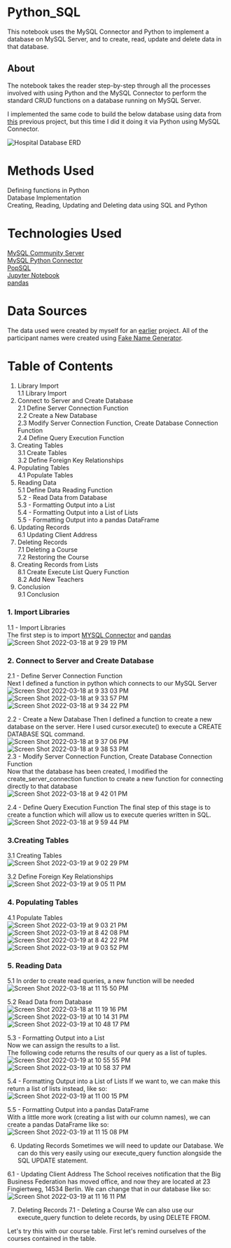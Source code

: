 # Python_SQL
This notebook uses the MySQL Connector and Python to implement a database on MySQL Server, and to create, read, update and delete data in that database.
## About
The notebook takes the reader step-by-step through all the processes involved with using Python and the MySQL Connector to perform the standard CRUD functions on a database running on MySQL Server.

I implemented the same code to build the below database using data from [this](https://github.com/jessicahoganma/SQL_hospital_Project) previous project, but this time I did it doing it via Python using MySQL Connector.

![Hospital Database ERD](https://user-images.githubusercontent.com/98434176/159106140-f85d0a51-3298-4388-8af9-cb4470ec8503.png)



# Methods Used
Defining functions in Python  
Database Implementation  
Creating, Reading, Updating and Deleting data using SQL and Python  
# Technologies Used
[MySQL Community Server](https://dev.mysql.com/downloads/mysql/)  
[MySQL Python Connector](https://dev.mysql.com/doc/connector-python/en/)  
[PopSQL](https://popsql.com/)  
[Jupyter Notebook](https://jupyter.org/)  
[pandas](https://pandas.pydata.org/)  
# Data Sources
The data used were created by myself for an [earlier](https://github.com/jessicahoganma/SQL_hospital_Project) project. All of the participant names were created using [Fake Name Generator](https://www.fakenamegenerator.com/gen-random-us-us.php).

# Table of Contents
1. Library Import  
1.1 Library Import  
2. Connect to Server and Create Database  
2.1 Define Server Connection Function  
2.2 Create a New Database  
2.3 Modify Server Connection Function, Create Database Connection Function  
2.4 Define Query Execution Function  
3. Creating Tables  
3.1 Create Tables  
3.2 Define Foreign Key Relationships  
4. Populating Tables  
4.1 Populate Tables  
5. Reading Data  
5.1 Define Data Reading Function  
5.2 - Read Data from Database  
5.3 - Formatting Output into a List  
5.4 - Formatting Output into a List of Lists  
5.5 - Formatting Output into a pandas DataFrame  
6. Updating Records  
6.1 Updating Client Address  
7. Deleting Records  
7.1 Deleting a Course  
7.2 Restoring the Course  
8. Creating Records from Lists  
8.1 Create Execute List Query Function  
8.2 Add New Teachers  
9. Conclusion  
9.1 Conclusion  

### 1. Import Libraries  
1.1 - Import Libraries  
The first step is to import [MYSQL Connector](https://dev.mysql.com/doc/connector-python/en/) and [pandas](https://pandas.pydata.org/)  
![Screen Shot 2022-03-18 at 9 29 19 PM](https://user-images.githubusercontent.com/98434176/159106756-e43317c6-8d5e-4488-a85c-4625abb74dec.png)

### 2. Connect to Server and Create Database  
2.1 - Define Server Connection Function  
Next I defined a function in python which connects to our MySQL Server  
![Screen Shot 2022-03-18 at 9 33 03 PM](https://user-images.githubusercontent.com/98434176/159106869-efcf1f73-1772-409a-8345-69cae0277b51.png)  
![Screen Shot 2022-03-18 at 9 33 57 PM](https://user-images.githubusercontent.com/98434176/159106899-1cb1dd60-f154-42a6-beb9-cb2a84f40f52.png)  
![Screen Shot 2022-03-18 at 9 34 22 PM](https://user-images.githubusercontent.com/98434176/159106912-7d8370cf-898a-4da4-ac53-806578cc8ece.png)  

2.2 - Create a New Database
Then I defined a function to create a new database on the server. Here I used cursor.execute() to execute a CREATE DATABASE SQL command.  
![Screen Shot 2022-03-18 at 9 37 06 PM](https://user-images.githubusercontent.com/98434176/159107034-d28ee345-040c-4688-898d-d49bb48756e5.png)  
![Screen Shot 2022-03-18 at 9 38 53 PM](https://user-images.githubusercontent.com/98434176/159107055-65e67e41-06aa-47e4-84cb-ca8d181f816a.png)  
2.3 - Modify Server Connection Function, Create Database Connection Function  
Now that the database has been created, I modified the create_server_connection function to create a new function for connecting directly to that database  
![Screen Shot 2022-03-18 at 9 42 01 PM](https://user-images.githubusercontent.com/98434176/159107160-c4722526-9d97-4a43-ac9e-bc4addbe134c.png)  

2.4 - Define Query Execution Function
The final step of this stage is to create a function which will allow us to execute queries written in SQL.  
![Screen Shot 2022-03-18 at 9 59 44 PM](https://user-images.githubusercontent.com/98434176/159107587-c9bd3be9-ef99-45e1-ad56-b37b98dddafb.png)

### 3.Creating Tables  
3.1 Creating Tables  
![Screen Shot 2022-03-19 at 9 02 29 PM](https://user-images.githubusercontent.com/98434176/159147572-d971cb97-f131-4be1-b334-f46d32b543f4.png)

3.2 Define Foreign Key Relationships  
![Screen Shot 2022-03-19 at 9 05 11 PM](https://user-images.githubusercontent.com/98434176/159147620-46071a46-bd22-4263-86b3-36bb57de367a.png)

 
### 4. Populating Tables  
4.1 Populate Tables  
![Screen Shot 2022-03-19 at 9 03 21 PM](https://user-images.githubusercontent.com/98434176/159147589-8accc010-23cb-461d-956e-202855ac0e1d.png)
![Screen Shot 2022-03-19 at 8 42 08 PM](https://user-images.githubusercontent.com/98434176/159147108-82fb168e-7694-4a29-86db-85d78ee50a6f.png)
![Screen Shot 2022-03-19 at 8 42 22 PM](https://user-images.githubusercontent.com/98434176/159147110-584305c7-dd8f-4bb9-bc1d-8bc5c8ea20a6.png)
![Screen Shot 2022-03-19 at 9 03 52 PM](https://user-images.githubusercontent.com/98434176/159147597-06d768b4-f73e-4511-8e24-227a82410aa2.png)


### 5. Reading Data   
5.1 In order to create read queries, a new function will be needed   
![Screen Shot 2022-03-18 at 11 15 50 PM](https://user-images.githubusercontent.com/98434176/159109791-519331a7-e4ef-43df-89f8-b1565d22c4c7.png)

5.2 Read Data from Database   
![Screen Shot 2022-03-18 at 11 19 16 PM](https://user-images.githubusercontent.com/98434176/159109951-6c57f94e-5012-4f1b-943a-927c94f23227.png)   
![Screen Shot 2022-03-19 at 10 14 31 PM](https://user-images.githubusercontent.com/98434176/159149228-d4c0c328-0530-4317-a100-6901713f560c.png)
![Screen Shot 2022-03-19 at 10 48 17 PM](https://user-images.githubusercontent.com/98434176/159149984-f13d777d-0718-47c9-a5de-ac4b214af4de.png)

5.3 - Formatting Output into a List  
Now we can assign the results to a list.  
The following code returns the results of our query as a list of tuples.  
![Screen Shot 2022-03-19 at 10 55 55 PM](https://user-images.githubusercontent.com/98434176/159150167-327b5d07-211c-4b43-a4da-ecbfe2709497.png)
![Screen Shot 2022-03-19 at 10 58 37 PM](https://user-images.githubusercontent.com/98434176/159150250-044f67ad-7b8f-4e3c-944a-a7f9faf91392.png)

5.4 - Formatting Output into a List of Lists
If we want to, we can make this return a list of lists instead, like so:  
![Screen Shot 2022-03-19 at 11 00 15 PM](https://user-images.githubusercontent.com/98434176/159150293-cdcfdb66-9050-45db-97bb-60de57b36946.png)

5.5 - Formatting Output into a pandas DataFrame  
With a little more work (creating a list with our column names), we can create a pandas DataFrame like so:  
![Screen Shot 2022-03-19 at 11 15 08 PM](https://user-images.githubusercontent.com/98434176/159150617-07be990d-508b-4c09-ac3e-ac0915bc7aea.png)

6. Updating Records
Sometimes we will need to update our Database. We can do this very easily using our execute_query function alongside the SQL UPDATE statement.

6.1 - Updating Client Address
The School receives notification that the Big Business Federation has moved office, and now they are located at 23 Fingiertweg, 14534 Berlin. We can change that in our database like so:  
![Screen Shot 2022-03-19 at 11 16 11 PM](https://user-images.githubusercontent.com/98434176/159150646-eaac5f8e-a7a8-4e60-bd84-641786c81892.png)

7. Deleting Records
7.1 - Deleting a Course
We can also use our execute_query function to delete records, by using DELETE FROM.

Let's try this with our course table. First let's remind ourselves of the courses contained in the table.


